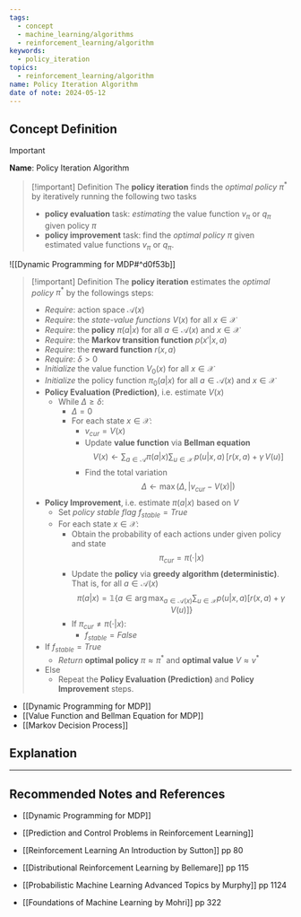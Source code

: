 ```yaml
---
tags:
  - concept
  - machine_learning/algorithms
  - reinforcement_learning/algorithm
keywords:
  - policy_iteration
topics:
  - reinforcement_learning/algorithm
name: Policy Iteration Algorithm
date of note: 2024-05-12
---
```


## Concept Definition

>[!important]
>**Name**: Policy Iteration Algorithm

>[!important] Definition
>The **policy iteration** finds the *optimal policy* $\pi^{*}$ by iteratively running the following two tasks
>- **policy evaluation** task: *estimating* the value function $v_{\pi}$ or $q_{\pi}$ given policy $\pi$
>- **policy improvement** task: find the *optimal policy* $\pi$ given estimated value functions $v_{\pi}$ or $q_{\pi}$.

![[Dynamic Programming for MDP#^d0f53b]]

>[!important] Definition
>The **policy iteration** estimates the *optimal policy* $\pi^{*}$ by the followings steps:
>- *Require*: action space $\mathcal{A}(x)$
>- *Require*: the *state-value functions* $V(x)$ for all $x\in \mathcal{X}$
>- *Require*: the **policy** $\pi(a|x)$ for all $a\in \mathcal{A}(x)$ and $x\in \mathcal{X}$
>- *Require*: the **Markov transition function** $p(x'| x, a)$
>- *Require*: the **reward function** $r(x, a)$
>- *Require*: $\delta >0$
>- *Initialize* the value function $V_{0}(x)$ for all $x\in \mathcal{X}$
>- *Initialize* the policy function $\pi_{0}(a|x)$ for all $a\in \mathcal{A}(x)$ and $x\in \mathcal{X}$
>- **Policy Evaluation (Prediction)**, i.e. estimate $V(x)$
>	- While $\Delta \ge \delta$:
>		- $\Delta = 0$
>		- For each state $x\in \mathcal{X}$:
>			- $v_{cur} = V(x)$
>			- Update **value function** via **Bellman equation** $$V(x) \leftarrow \sum_{a \in \mathcal{A}}\pi(a | x) \sum_{u \in \mathcal{X}}\,p(u | x, a)\,\left[r(x, a) + \gamma\,V(u)  \right]$$
>			- Find the total variation $$\Delta \leftarrow \max\left( \Delta, \lvert v_{cur} - V(x) \rvert  \right)$$
>- **Policy Improvement**, i.e. estimate $\pi(a|x)$ based on $V$
>	- Set *policy stable flag* $f_{stable} = True$
>	- For each state $x\in \mathcal{X}$:
>		- Obtain the probability of each actions under given policy and state $$\pi_{cur} = \pi(\cdot|x)$$
>		- Update the **policy** via **greedy algorithm (deterministic)**. That is, for all $a\in \mathcal{A}(x)$ $$\pi(a|x) = \mathbb{1}\left\{ a\in \arg\max_{a\in \mathcal{A}(x)}\sum_{u\in \mathcal{X}}p(u|x, a)\left[ r(x, a) + \gamma\,V(u) \right] \right\}$$
>		- If $\pi_{cur} \neq  \pi(\cdot|x)$:
>			- $f_{stable} = False$
>- If $f_{stable} = True$
>	- *Return* **optimal policy** $\pi \approx \pi^{*}$ and **optimal value** $V \approx v^{*}$
>- Else
>	- Repeat the **Policy Evaluation (Prediction)** and **Policy Improvement** steps.





- [[Dynamic Programming for MDP]]
- [[Value Function and Bellman Equation for MDP]]
- [[Markov Decision Process]]

## Explanation





-----------
##  Recommended Notes and References


- [[Dynamic Programming for MDP]]
- [[Prediction and Control Problems in Reinforcement Learning]]


- [[Reinforcement Learning An Introduction by Sutton]] pp 80 
- [[Distributional Reinforcement Learning by Bellemare]] pp 115
- [[Probabilistic Machine Learning Advanced Topics by Murphy]] pp 1124
- [[Foundations of Machine Learning by Mohri]] pp 322
